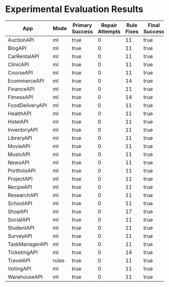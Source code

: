 # Experimental Evaluation Results

| App | Mode | Primary Success | Repair Attempts | Rule Fixes | Final Success | Duration (s) | Error |
|-----|------|----------------|----------------|-------------|----------------|---------------|-------|
| AuctionAPI | ml | true | 0 | 11 | true | 0.00 |  |
| BlogAPI | ml | true | 0 | 11 | true | 0.00 |  |
| CarRentalAPI | ml | true | 0 | 11 | true | 0.00 |  |
| ClinicAPI | ml | true | 0 | 11 | true | 0.00 |  |
| CourseAPI | ml | true | 0 | 11 | true | 0.00 |  |
| EcommerceAPI | ml | true | 0 | 14 | true | 0.00 |  |
| FinanceAPI | ml | true | 0 | 11 | true | 0.00 |  |
| FitnessAPI | ml | true | 0 | 14 | true | 0.00 |  |
| FoodDeliveryAPI | ml | true | 0 | 11 | true | 0.00 |  |
| HealthAPI | ml | true | 0 | 11 | true | 0.00 |  |
| HotelAPI | ml | true | 0 | 11 | true | 0.00 |  |
| InventoryAPI | ml | true | 0 | 11 | true | 0.00 |  |
| LibraryAPI | ml | true | 0 | 11 | true | 0.00 |  |
| MovieAPI | ml | true | 0 | 11 | true | 0.00 |  |
| MusicAPI | ml | true | 0 | 11 | true | 0.00 |  |
| NewsAPI | ml | true | 0 | 11 | true | 0.00 |  |
| PortfolioAPI | ml | true | 0 | 11 | true | 0.00 |  |
| ProjectAPI | ml | true | 0 | 11 | true | 0.00 |  |
| RecipeAPI | ml | true | 0 | 11 | true | 0.00 |  |
| ResearchAPI | ml | true | 0 | 11 | true | 0.00 |  |
| SchoolAPI | ml | true | 0 | 11 | true | 0.00 |  |
| ShopAPI | ml | true | 0 | 17 | true | 0.00 |  |
| SocialAPI | ml | true | 0 | 11 | true | 0.00 |  |
| StudentAPI | ml | true | 0 | 11 | true | 0.00 |  |
| SurveyAPI | ml | true | 0 | 11 | true | 0.00 |  |
| TaskManagerAPI | ml | true | 0 | 11 | true | 0.00 |  |
| TicketingAPI | ml | true | 0 | 14 | true | 0.00 |  |
| TravelAPI | rules | true | 0 | 11 | true | 0.00 |  |
| VotingAPI | ml | true | 0 | 11 | true | 0.00 |  |
| WarehouseAPI | ml | true | 0 | 11 | true | 0.00 |  |
